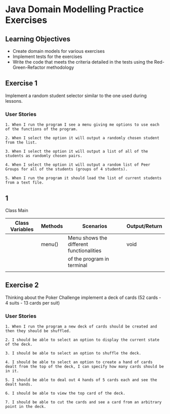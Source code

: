 # Java Domain Modelling Practice Exercises

## Learning Objectives
- Create domain models for various exercises
- Implement tests for the exercises
- Write the code that meets the criteria detailed in the tests using the Red-Green-Refactor methodology
 
## Exercise 1

Implement a random student selector similar to the one used during lessons.

### User Stories

```
1. When I run the program I see a menu giving me options to use each of the functions of the program.

2. When I select the option it will output a randomly chosen student from the list.

3. When I select the option it will output a list of all of the students as randomly chosen pairs.

4. When I select the option it will output a random list of Peer Groups for all of the students (groups of 4 students).

5. When I run the program it should load the list of current students from a text file.
```

## 1

Class Main

| Class Variables | Methods | Scenarios                                | Output/Return |
|-----------------|---------|------------------------------------------|---------------|
|                 | menu()  | Menu shows the different functionalities | void          |
|                 |         | of the program in terminal               |               |
|                 |         |                                          |               |





## Exercise 2

Thinking about the Poker Challenge implement a deck of cards (52 cards - 4 suits - 13 cards per suit)

### User Stories

```
1. When I run the program a new deck of cards should be created and then they should be shuffled.

2. I should be able to select an option to display the current state of the deck.

3. I should be able to select an option to shuffle the deck.

4. I should be able to select an option to create a hand of cards dealt from the top of the deck, I can specify how many cards should be in it.

5. I should be able to deal out 4 hands of 5 cards each and see the dealt hands.

6. I should be able to view the top card of the deck.

7. I should be able to cut the cards and see a card from an arbitrary point in the deck.
```

